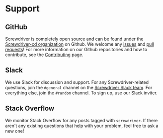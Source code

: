 # Support

## GitHub
Screwdriver is completely open source and can be found under the [Screwdriver-cd organization](https://github.com/screwdriver-cd/screwdriver)
on Github. We welcome any [issues](https://github.com/screwdriver-cd/screwdriver/issues) and [pull requests](https://github.com/screwdriver-cd/screwdriver/pulls)!
For more information on our Github repositories and how to contribute, see the [Contributing](contributing.md) page.

## Slack
We use Slack for discussion and support. For any Screwdriver-related questions, join the `#general` channel on the
[Screwdriver Slack team](https://screwdriver-cd.slack.com). For everything else, join the `#random` channel. To sign up, use our Slack inviter.

## Stack Overflow
We monitor Stack Overflow for any posts tagged with `screwdriver`. If
there aren't any existing questions that help with your problem, feel free to ask a new one!

